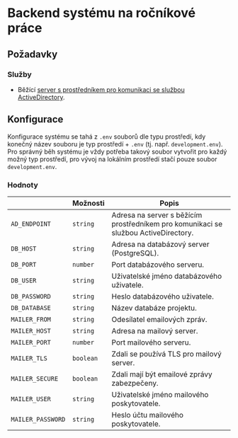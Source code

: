 # Backend systému na ročníkové práce

## Požadavky

### Služby

- Běžící [server s prostředníkem pro komunikaci se službou ActiveDirectory](https://github.com/jblxo/ActiveDirectoryJWTAuthServer).

## Konfigurace

Konfigurace systému se tahá z `.env` souborů dle typu prostředí, kdy konečný název souboru je
typ prostředí + `.env` (tj. např. `development.env`).  
Pro správný běh systému je vždy potřeba takový soubor vytvořit pro každý možný typ prostředí,
pro vývoj na lokálním prostředí stačí pouze soubor `development.env`.

### Hodnoty

|                   | Možnosti  | Popis                                                                               |
|-------------------|-----------|-------------------------------------------------------------------------------------|
| `AD_ENDPOINT`     | `string`  | Adresa na server s běžícím prostředníkem pro komunikaci se službou ActiveDirectory. |
| `DB_HOST`         | `string`  | Adresa na databázový server (PostgreSQL).                                           |
| `DB_PORT`         | `number`  | Port databázového serveru.                                                          |
| `DB_USER`         | `string`  | Uživatelské jméno databázového uživatele.                                           |
| `DB_PASSWORD`     | `string`  | Heslo databázového uživatele.                                                       |
| `DB_DATABASE`     | `string`  | Název databáze projektu.                                                            |
| `MAILER_FROM`     | `string`  | Odesílatel emailových zpráv.                                                        |
| `MAILER_HOST`     | `string`  | Adresa na mailový server.                                                           |
| `MAILER_PORT`     | `number`  | Port mailového serveru.                                                             |
| `MAILER_TLS`      | `boolean` | Zdali se používá TLS pro mailový server.                                            |
| `MAILER_SECURE`   | `boolean` | Zdali mají být emailové zprávy zabezpečeny.                                         |
| `MAILER_USER`     | `string`  | Uživatelské jméno mailového poskytovatele.                                          |
| `MAILER_PASSWORD` | `string`  | Heslo účtu mailového poskytovatele.                                                 |

